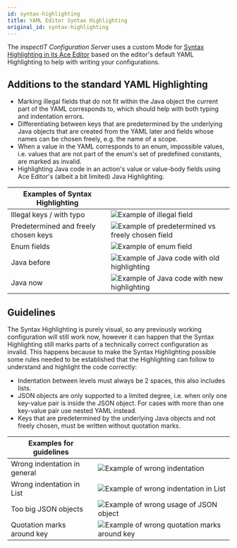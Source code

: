 ```yaml
---
id: syntax-highlighting
title: YAML Editor Syntax Highlighting
original_id: syntax-highlighting
---
```


The *inspectIT Configuration Server* uses a custom Mode for [Syntax Highlighting in its Ace Editor](https://ace.c9.io/#nav=higlighter) based on the editor's default YAML Highlighting to help with writing your configurations.

## Additions to the standard YAML Highlighting

- Marking illegal fields that do not fit within the Java object the current part of the YAML corresponds to, which should help with both typing and indentation errors.
- Differentiating between keys that are predetermined by the underlying Java objects that are created from the YAML later and fields whose names can be chosen freely, e.g. the name of a scope.
- When a value in the YAML corresponds to an enum, impossible values, i.e. values that are not part of the enum's set of predefined constants, are marked as invalid.
- Highlighting Java code in an action's value or value-body fields using Ace Editor's (albeit a bit limited) Java Highlighting.
  

| Examples of Syntax Highlighting      |   |
|--------------------------------------|---|
| Illegal keys / with typo             | ![Example of illegal field](/assets/highlighting-example-wrongkey.png)  |
| Predetermined and freely chosen keys | ![Example of predetermined vs freely chosen field](/assets/highlighting-example-chosenpredetermined-keys.png)  |
| Enum fields                          | ![Example of enum field](/assets/highlighting-example-enums.png)  |
| Java before                          | ![Example of Java code with old highlighting](/assets/highlighting-example-java-before.png)  |
| Java now                             | ![Example of Java code with new highlighting](/assets/highlighting-example-java-after.png)  |

## Guidelines

The Syntax Highlighting is purely visual, so any previously working configuration will still work now, however it can happen that the Syntax Highlighting still marks parts of a technically correct configuration as invalid.
This happens because to make the Syntax Highlighting possible some rules needed to be established that the Highlighting can follow to understand and highlight the code correctly:

- Indentation between levels must always be 2 spaces, this also includes lists.
- JSON objects are only supported to a limited degree, i.e. when only one key-value pair is inside the JSON object. For cases with more than one key-value pair use nested YAML instead.
- Keys that are predetermined by the underlying Java objects and not freely chosen, must be written without quotation marks.
  

| Examples for guidelines      |                                                                                                |
|------------------------------|------------------------------------------------------------------------------------------------|
| Wrong indentation in general | ![Example of wrong indentation](/assets/highlighting-example-wrongindentation.png)              |
| Wrong indentation in List    | ![Example of wrong indentation in List](/assets/highlighting-example-wrongindentation-list.png) |
| Too big JSON objects         | ![Example of wrong usage of JSON object](/assets/highlighting-example-JSONwrong.png)                                                                                               |
| Quotation marks around key   | ![Example of wrong quotation marks around key](/assets/highlighting-example-quotationmarkswrong.png)                                                                                              |